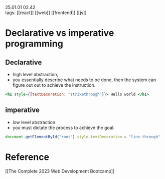 25.01.01  02.42  
tags: [[react]] [[web]] [[frontend]] [[js]]


# Declarative vs imperative programming
## Declarative
- high level abstraction,
- you essentially describe what needs to be done, then the system can figure out out to achieve the instruction.

```jsx
<h1 style={{textDecoration: "strikethrough"}}> Hello world </h1>
```

## imperative 
- low level abstraction
- you must dictate the process to achieve the goal.

```jsx
document.getElementById("root").style.textDecoration = "line-through"
```



# Reference
[[The Complete 2023 Web Development Bootcamp]]

